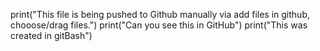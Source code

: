 print("This file is being pushed to Github manually via add files in github, chooose/drag files.")
print("Can you see this in GitHub")
print("This was created in gitBash")
